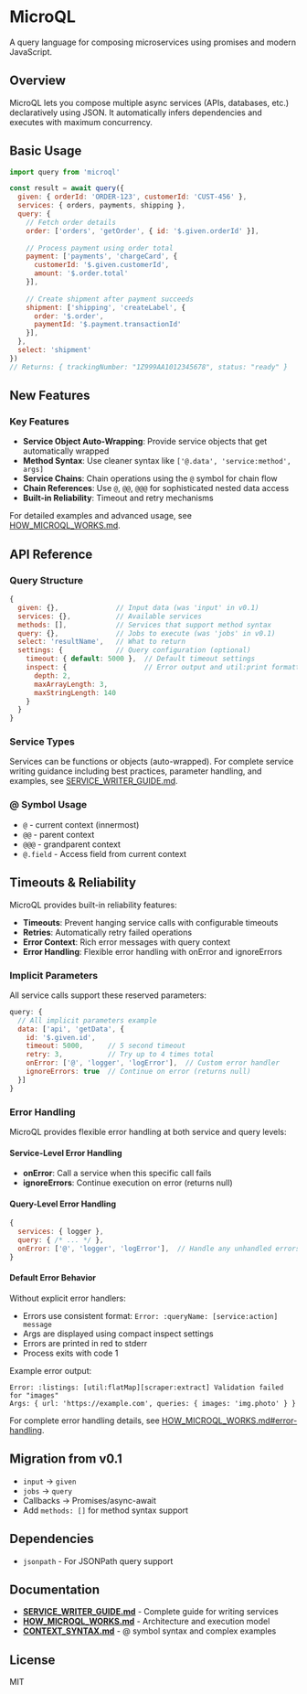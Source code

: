 # MicroQL

A query language for composing microservices using promises and modern JavaScript.

## Overview

MicroQL lets you compose multiple async services (APIs, databases, etc.) declaratively using JSON. It automatically infers dependencies and executes with maximum concurrency.

## Basic Usage

```js
import query from 'microql'

const result = await query({
  given: { orderId: 'ORDER-123', customerId: 'CUST-456' },
  services: { orders, payments, shipping },
  query: {
    // Fetch order details
    order: ['orders', 'getOrder', { id: '$.given.orderId' }],
    
    // Process payment using order total
    payment: ['payments', 'chargeCard', { 
      customerId: '$.given.customerId',
      amount: '$.order.total' 
    }],
    
    // Create shipment after payment succeeds
    shipment: ['shipping', 'createLabel', {
      order: '$.order',
      paymentId: '$.payment.transactionId'
    }],
  },
  select: 'shipment'
})
// Returns: { trackingNumber: "1Z999AA1012345678", status: "ready" }
```

## New Features

### Key Features

- **Service Object Auto-Wrapping**: Provide service objects that get automatically wrapped
- **Method Syntax**: Use cleaner syntax like `['@.data', 'service:method', args]`
- **Service Chains**: Chain operations using the `@` symbol for chain flow
- **Chain References**: Use `@`, `@@`, `@@@` for sophisticated nested data access
- **Built-in Reliability**: Timeout and retry mechanisms

For detailed examples and advanced usage, see [HOW_MICROQL_WORKS.md](HOW_MICROQL_WORKS.md).

## API Reference

### Query Structure

```js
{
  given: {},              // Input data (was 'input' in v0.1)
  services: {},           // Available services  
  methods: [],            // Services that support method syntax
  query: {},              // Jobs to execute (was 'jobs' in v0.1)
  select: 'resultName',   // What to return
  settings: {             // Query configuration (optional)
    timeout: { default: 5000 },  // Default timeout settings
    inspect: {                   // Error output and util:print formatting
      depth: 2,
      maxArrayLength: 3,
      maxStringLength: 140
    }
  }
}
```

### Service Types

Services can be functions or objects (auto-wrapped). For complete service writing guidance including best practices, parameter handling, and examples, see [SERVICE_WRITER_GUIDE.md](SERVICE_WRITER_GUIDE.md).

### @ Symbol Usage

- `@` - current context (innermost)
- `@@` - parent context  
- `@@@` - grandparent context
- `@.field` - Access field from current context

## Timeouts & Reliability

MicroQL provides built-in reliability features:

- **Timeouts**: Prevent hanging service calls with configurable timeouts
- **Retries**: Automatically retry failed operations
- **Error Context**: Rich error messages with query context
- **Error Handling**: Flexible error handling with onError and ignoreErrors

### Implicit Parameters

All service calls support these reserved parameters:

```js
query: {
  // All implicit parameters example
  data: ['api', 'getData', { 
    id: '$.given.id',
    timeout: 5000,      // 5 second timeout
    retry: 3,           // Try up to 4 times total
    onError: ['@', 'logger', 'logError'],  // Custom error handler
    ignoreErrors: true  // Continue on error (returns null)
  }]
}
```

### Error Handling

MicroQL provides flexible error handling at both service and query levels:

#### Service-Level Error Handling
- **onError**: Call a service when this specific call fails
- **ignoreErrors**: Continue execution on error (returns null)

#### Query-Level Error Handling
```js
{
  services: { logger },
  query: { /* ... */ },
  onError: ['@', 'logger', 'logError'],  // Handle any unhandled errors
}
```

#### Default Error Behavior
Without explicit error handlers:
- Errors use consistent format: `Error: :queryName: [service:action] message`
- Args are displayed using compact inspect settings
- Errors are printed in red to stderr
- Process exits with code 1

Example error output:
```
Error: :listings: [util:flatMap][scraper:extract] Validation failed for "images"
Args: { url: 'https://example.com', queries: { images: 'img.photo' } }
```

For complete error handling details, see [HOW_MICROQL_WORKS.md#error-handling](HOW_MICROQL_WORKS.md#error-handling).

## Migration from v0.1

- `input` → `given`
- `jobs` → `query`
- Callbacks → Promises/async-await
- Add `methods: []` for method syntax support

## Dependencies

- `jsonpath` - For JSONPath query support

## Documentation

- **[SERVICE_WRITER_GUIDE.md](SERVICE_WRITER_GUIDE.md)** - Complete guide for writing services
- **[HOW_MICROQL_WORKS.md](HOW_MICROQL_WORKS.md)** - Architecture and execution model
- **[CONTEXT_SYNTAX.md](CONTEXT_SYNTAX.md)** - @ symbol syntax and complex examples

## License

MIT
